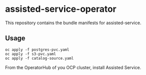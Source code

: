 # assisted-service-operator
This repository contains the bundle manifests for assisted-service.

## Usage

````
oc apply -f postgres-pvc.yaml
oc apply -f s3-pvc.yaml
oc apply -f catalog-source.yaml
````

From the OperatorHub of you OCP cluster, install Assisted Service.
